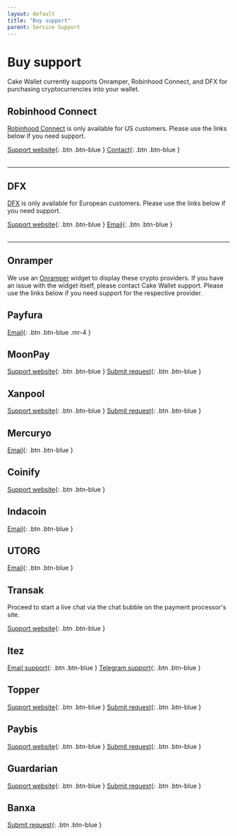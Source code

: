```yaml
---
layout: default
title: "Buy support"
parent: Service Support
---
```


# Buy support

Cake Wallet currently supports Onramper, Robinhood Connect, and DFX for purchasing cryptocurrencies into your wallet.

## Robinhood Connect

[Robinhood Connect](https://robinhood.com/) is only available for US customers. Please use the links below if you need support.

[Support website](https://robinhood.com/us/en/support/){: .btn .btn-blue }
[Contact](https://robinhood.com/contact){: .btn .btn-blue }
<br /><br/>

---

## DFX

[DFX](https://dfx.swiss/) is only available for European customers. Please use the links below if you need support.

[Support website](https://dfx.swiss/help.html){: .btn .btn-blue }
[Email](mailto:support@dfx.swiss){: .btn .btn-blue }
<br /><br/>

---

## Onramper

We use an [Onramper](https://onramper.com) widget to display these crypto providers. If you have an issue with the widget itself, please contact Cake Wallet support. Please use the links below if you need support for the respective provider.

## Payfura

[Email](mailto:team@payfura.com){: .btn .btn-blue .mr-4 }

## MoonPay

[Support website](https://support.moonpay.com/){: .btn .btn-blue }
[Submit request](https://support.moonpay.com/hc/en-gb/requests/new){: .btn .btn-blue }

## Xanpool

[Support website](https://xanpool.com/en/help/){: .btn .btn-blue }
[Submit request](https://xanpool.com/en/help/contact-us){: .btn .btn-blue }

## Mercuryo

[Email](mailto:support@mercuryo.io){: .btn .btn-blue }

## Coinify

[Support website](https://help.coinify.com/){: .btn .btn-blue }

## Indacoin

[Email](mailto:support@indacoin.com){: .btn .btn-blue }

## UTORG

[Email](mailto:support@utorg.pro){: .btn .btn-blue }

## Transak

Proceed to start a live chat via the chat bubble on the payment processor's site.

[Support website](https://support.transak.com/){: .btn .btn-blue } 

## Itez

[Email support](mailto:support@itez.com){: .btn .btn-blue }
[Telegram support](https://t.me/itezsupport){: .btn .btn-blue }

## Topper

[Support website](https://support.topperpay.com){: .btn .btn-blue }
[Submit request](https://support.topperpay.com/hc/en-us/requests/new){: .btn .btn-blue }

## Paybis

[Support website](https://support.paybis.com/){: .btn .btn-blue }
[Submit request](https://support.paybis.com/hc/en-us/requests/new){: .btn .btn-blue }

## Guardarian

[Support website](https://guardarian.freshdesk.com/support/home){: .btn .btn-blue }
[Submit request](https://guardarian.freshdesk.com/support/tickets/new){: .btn .btn-blue }


## Banxa

[Submit request](https://support.banxa.com/en/support/tickets/new){: .btn .btn-blue }
